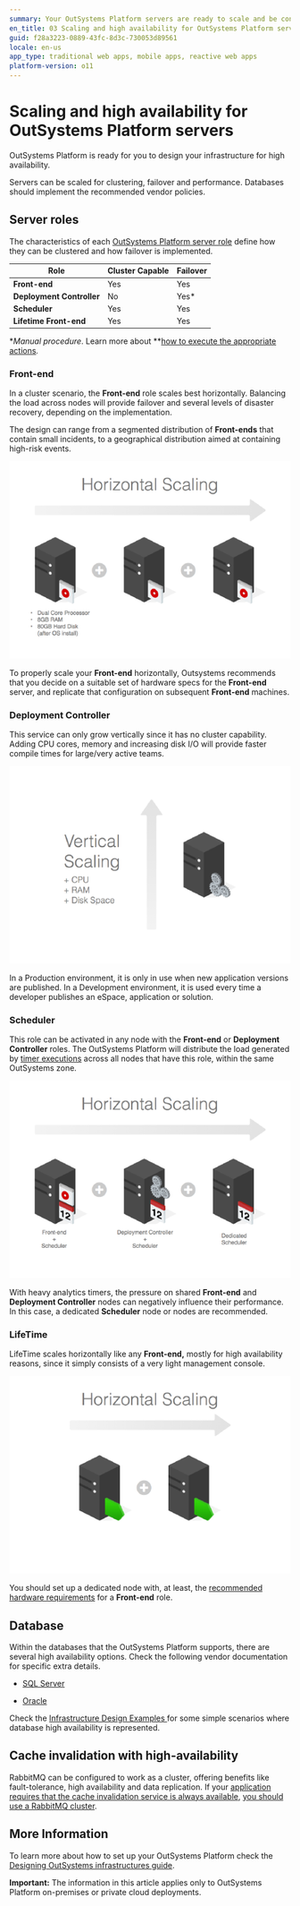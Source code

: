 ```yaml
---
summary: Your OutSystems Platform servers are ready to scale and be configured for high availability.
en_title: 03 Scaling and high availability for OutSystems Platform servers
guid: f28a3223-0889-43fc-8d3c-730053d89561
locale: en-us
app_type: traditional web apps, mobile apps, reactive web apps
platform-version: o11
---
```


# Scaling and high availability for OutSystems Platform servers

OutSystems Platform is ready for you to design your infrastructure for high availability.

Servers can be scaled for clustering, failover and performance. Databases should implement the recommended vendor policies.

## Server roles

The characteristics of each [OutSystems Platform server role](https://success.outsystems.com/Support/Enterprise_Customers/Maintenance_and_Operations/Designing_OutSystems_Infrastructures/01_OutSystems_Platform_server_roles) define how they can be clustered and how failover is implemented.

| **Role**                  | **Cluster Capable** | **Failover** |
|---------------------------|---------------------|--------------|
| **Front-end**             | Yes                 | Yes          |
| **Deployment Controller** | No                  | Yes*         |
| **Scheduler**             | Yes                 | Yes          |
| **Lifetime Front-end**    | Yes                 | Yes          |

**Manual procedure*. Learn more about **[how to execute the appropriate actions](https://success.outsystems.com/Support/Enterprise_Customers/Maintenance_and_Operations/OutSystems_Platform_Failover_Procedures)*.*

### Front-end

In a cluster scenario, the **Front-end** role scales best horizontally. Balancing the load across nodes will provide failover and several levels of disaster recovery, depending on the implementation.

The design can range from a segmented distribution of **Front-ends** that contain small incidents, to a geographical distribution aimed at containing high-risk events.

![ ](images/scaling-ha-servers_0.png)

To properly scale your **Front-end** horizontally, Outsystems recommends that you decide on a suitable set of hardware specs for the **Front-end** server, and replicate that configuration on subsequent **Front-end** machines.

### Deployment Controller

This service can only grow vertically since it has no cluster capability. Adding CPU cores, memory and increasing disk I/O will provide faster compile times for large/very active teams.

![ ](images/scaling-ha-servers_1.png)

In a Production environment, it is only in use when new application versions are published. In a Development environment, it is used every time a developer publishes an eSpace, application or solution.

### Scheduler

This role can be activated in any node with the **Front-end** or **Deployment Controller** roles. The OutSystems Platform will distribute the load generated by [timer executions](https://success.outsystems.com/Documentation/11/Developing_an_Application/Use_Timers) across all nodes that have this role, within the same OutSystems zone.

![ ](images/scaling-ha-servers_2.png)

With heavy analytics timers, the pressure on shared **Front-end** and **Deployment Controller** nodes can negatively influence their performance. In this case, a dedicated **Scheduler** node or nodes are recommended.

### LifeTime

LifeTime scales horizontally like any **Front-end,** mostly for high availability reasons, since it simply consists of a very light management console.

![ ](images/scaling-ha-servers_3.png)

You should set up a dedicated node with, at least, the [recommended hardware requirements](https://success.outsystems.com/Support/Enterprise_Customers/Maintenance_and_Operations/Designing_OutSystems_Infrastructures/02_Sizing_OutSystems_Platform) for a **Front-end** role.

## Database

Within the databases that the OutSystems Platform supports, there are several high availability options. Check the following vendor documentation for specific extra details.

* [SQL Server](https://msdn.microsoft.com/en-us/ms190202.aspx)

* [Oracle](https://docs.oracle.com/en/database/oracle/oracle-database/19/high-availability.html)

Check the [Infrastructure Design Examples ](https://success.outsystems.com/Support/Enterprise_Customers/Maintenance_and_Operations/Designing_OutSystems_Infrastructures/06_OutSystems_Platform_infrastructure_design_examples)for some simple scenarios where database high availability is represented.

## Cache invalidation with high-availability
RabbitMQ can be configured to work as a cluster, offering benefits like fault-tolerance, high availability and data replication. If your [application requires that the cache invalidation service is always available](https://success.outsystems.com/Support/Enterprise_Customers/Maintenance_and_Operations/Cache_Invalidation_in_OutSystems_11#When_do_I_need_High_Availability.3F), [you should use a RabbitMQ cluster](https://success.outsystems.com/Support/Enterprise_Customers/High_availability_and_scalability_strategies).
## More Information

To learn more about how to set up your OutSystems Platform check the [Designing OutSystems infrastructures guide](designing-infrastructures.md).

**Important:** The information in this article applies only to OutSystems Platform on-premises or private cloud deployments.

